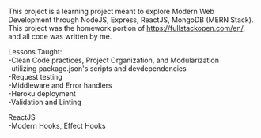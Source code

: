 This project is a learning project meant to explore Modern Web Development through NodeJS, Express, ReactJS, MongoDB (MERN Stack). This project was the homework portion of https://fullstackopen.com/en/, and all code was written by me.

Lessons Taught:\
-Clean Code practices, Project Organization, and Modularization\
-utilizing package.json's scripts and devdependencies\
-Request testing\
-Middleware and Error handlers\
-Heroku deployment\
-Validation and Linting

ReactJS\
-Modern Hooks, Effect Hooks